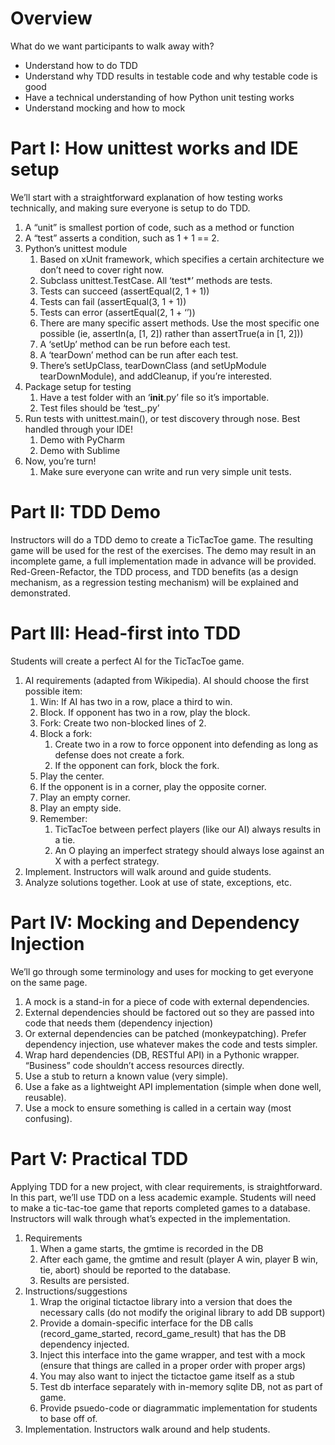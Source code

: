 Overview
===

What do we want participants to walk away with?

  * Understand how to do TDD
  * Understand why TDD results in testable code and why testable code is good
  * Have a technical understanding of how Python unit testing works
  * Understand mocking and how to mock

Part I: How unittest works and IDE setup
===

We’ll start with a straightforward explanation of how testing works technically,
and making sure everyone is setup to do TDD.

1. A “unit” is smallest portion of code, such as a method or function
2. A “test” asserts a condition, such as 1 + 1 == 2.
3. Python’s unittest module
    1. Based on xUnit framework, which specifies a certain architecture we don’t need to cover right now.
    2. Subclass unittest.TestCase. All ‘test*’ methods are tests.
    3. Tests can succeed (assertEqual(2, 1 + 1))
    4. Tests can fail (assertEqual(3, 1 + 1))
    5. Tests can error (assertEqual(2, 1 + ‘’))
    6. There are many specific assert methods. Use the most specific one possible (ie, assertIn(a, [1, 2]) rather than assertTrue(a in [1, 2]))
    7. A ‘setUp’ method can be run before each test.
    8. A ‘tearDown’ method can be run after each test.
    9. There’s setUpClass, tearDownClass (and setUpModule tearDownModule), and addCleanup, if you’re interested.
4. Package setup for testing
    1. Have a test folder with an ‘__init__.py’ file so it’s importable.
    2. Test files should be ‘test_<modulename>.py’
5. Run tests with unittest.main(), or test discovery through nose. Best handled through your IDE!
    1. Demo with PyCharm
    2. Demo with Sublime
6. Now, you’re turn!
    1. Make sure everyone can write and run very simple unit tests.

Part II: TDD Demo
===

Instructors will do a TDD demo to create a TicTacToe game.
The resulting game will be used for the rest of the exercises.
The demo may result in an incomplete game,
a full implementation made in advance will be provided.
Red-Green-Refactor, the TDD process,
and TDD benefits (as a design mechanism, as a regression testing mechanism)
will be explained and demonstrated.

Part III: Head-first into TDD
===

Students will create a perfect AI for the TicTacToe game.

1. AI requirements (adapted from Wikipedia). AI should choose the first possible item:
    1. Win: If AI has two in a row, place a third to win.
    2. Block. If opponent has two in a row, play the block.
    3. Fork: Create two non-blocked lines of 2.
    4. Block a fork:
        1. Create two in a row to force opponent into defending as long as defense does not create a fork.
        2. If the opponent can fork, block the fork.
    1. Play the center.
    2. If the opponent is in a corner, play the opposite corner.
    3. Play an empty corner.
    4. Play an empty side.
    5. Remember:
        1. TicTacToe between perfect players (like our AI) always results in a tie.
        2. An O playing an imperfect strategy should always lose against an X with a perfect strategy.
1. Implement. Instructors will walk around and guide students.
2. Analyze solutions together. Look at use of state, exceptions, etc.

Part IV: Mocking and Dependency Injection
===

We’ll go through some terminology and uses for mocking to get everyone on the same page.

1. A mock is a stand-in for a piece of code with external dependencies.
2. External dependencies should be factored out so they are passed into code that needs them (dependency injection)
3. Or external dependencies can be patched (monkeypatching). Prefer dependency injection, use whatever makes the code and tests simpler.
4. Wrap hard dependencies (DB, RESTful API) in a Pythonic wrapper. “Business” code shouldn’t access resources directly.
5. Use a stub to return a known value (very simple).
6. Use a fake as a lightweight API implementation (simple when done well, reusable).
7. Use a mock to ensure something is called in a certain way (most confusing).

Part V: Practical TDD
===

Applying TDD for a new project, with clear requirements, is straightforward.
In this part, we’ll use TDD on a less academic example.
Students will need to make a tic-tac-toe game that reports completed games
to a database.
Instructors will walk through what’s expected in the implementation.

1. Requirements
    1. When a game starts, the gmtime is recorded in the DB
    2. After each game, the gmtime and result (player A win, player B win, tie, abort) should be reported to the database.
    3. Results are persisted.
1. Instructions/suggestions
    1. Wrap the original tictactoe library into a version that does the necessary calls (do not modify the original library to add DB support)
    2. Provide a domain-specific interface for the DB calls (record_game_started, record_game_result) that has the DB dependency injected.
    3. Inject this interface into the game wrapper, and test with a mock (ensure that things are called in a proper order with proper args)
    4. You may also want to inject the tictactoe game itself as a stub
    5. Test db interface separately with in-memory sqlite DB, not as part of game.
    6. Provide psuedo-code or diagrammatic implementation for students to base off of.
1. Implementation. Instructors walk around and help students.
